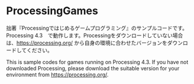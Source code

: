 # ProcessingGames
拙著『Processingではじめるゲームプログラミング』のサンプルコードです。 Processing 4.3　で動作します。Processingをダウンロードしていない場合は、https://processing.org/ から自身の環境に合わせたバージョンをダウンロードしてください。

This is sample codes for games running on Processing 4.3. If you have not downloaded Processing, please download the suitable version for your environment from https://processing.org/.
